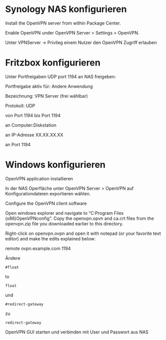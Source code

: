 # Synology NAS konfigurieren

Install the OpenVPN server from within Package Center.

Enable OpenVPN under OpenVPN Server > Settings > OpenVPN.

Unter VPNServer -> Privileg einem Nutzer den OpenVPN Zugriff erlauben

# Fritzbox konfigurieren

Unter Portfreigaben UDP port 1194 an NAS freigeben:

Portfreigabe aktiv für: Andere Anwendung

Bezeichnung: VPN Server (frei wählbar)

Protokoll: UDP

von Port 1194 bis Port 1194

an Computer:Diskstation

an IP-Adresse XX.XX.XX.XX

an Port 1194

# Windows konfigurieren

OpenVPN application installieren

In der NAS Operfläche unter OpenVPN Server > OpenVPN auf Konfigurationdateien exportieren wählen.

Configure the OpenVPN client software

Open windows explorer and navigate to “C:Program Files (x86)OpenVPNconfig”. Copy the openvpn.opvn and ca.crt files from the openvpn.zip file you downloaded earlier to this directory.

Right-click on openvpn.ovpn and open it with notepad (or your favorite text editor) and make the edits explained below:

remote ovpn.example.com 1194

Ändere 

    #float

to

    float

und

    #redirect-gateway
zu

    redirect-gateway

OpenVPN GUI starten und verbinden mit User und Passwort aus NAS
